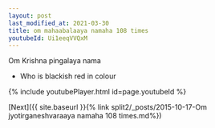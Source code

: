 ```yaml
---
layout: post
last_modified_at: 2021-03-30
title: om mahaabalaaya namaha 108 times
youtubeId: Ui1eeqVVQxM
---
```

 
 
Om Krishna pingalaya nama 
 
 -  Who is blackish red in colour 
 
  
 
  
 
 
 
 
 
 


{% include youtubePlayer.html id=page.youtubeId %}
 
[Next]({{ site.baseurl }}{% link  split2/_posts/2015-10-17-Om jyotirganeshvaraaya namaha 108 times.md%})
 
